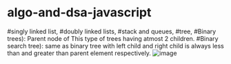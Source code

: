 # algo-and-dsa-javascript

#singly linked list,
#doubly linked lists,
#stack and queues,
#tree,
#Binary trees): Parent node of This type of trees having atmost 2 children.
#Binary search tree):
same as binary tree with left child and right child is always less than and greater than parent element respectively.
![image](https://user-images.githubusercontent.com/73851254/181683887-133cd47e-3bd4-4128-b5a8-c6b07701efc9.png)

